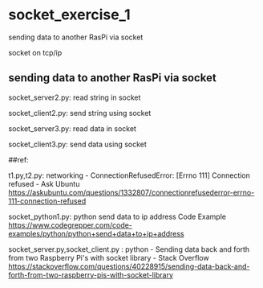 # socket_exercise_1

sending data to another RasPi via socket

socket on tcp/ip

## sending data to another RasPi via socket 

socket_server2.py: read string in socket 

socket_client2.py: send string using socket

socket_server3.py: read data in socket 

socket_client3.py: send data using socket


##ref:

t1.py,t2.py: 
networking - ConnectionRefusedError: [Errno 111] Connection refused - Ask Ubuntu 
https://askubuntu.com/questions/1332807/connectionrefusederror-errno-111-connection-refused

socket_python1.py: 
python send data to ip address Code Example 
https://www.codegrepper.com/code-examples/python/python+send+data+to+ip+address

socket_server.py,socket_client.py : 
python - Sending data back and forth from two Raspberry Pi's with socket library - Stack Overflow 
https://stackoverflow.com/questions/40228915/sending-data-back-and-forth-from-two-raspberry-pis-with-socket-library
